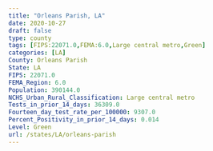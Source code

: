 ```yaml
---
title: "Orleans Parish, LA"
date: 2020-10-27
draft: false
type: county
tags: [FIPS:22071.0,FEMA:6.0,Large central metro,Green]
categories: [LA]
County: Orleans Parish
State: LA
FIPS: 22071.0
FEMA_Region: 6.0
Population: 390144.0
NCHS_Urban_Rural_Classification: Large central metro
Tests_in_prior_14_days: 36309.0
Fourteen_day_test_rate_per_100000: 9307.0
Percent_Positivity_in_prior_14_days: 0.014
Level: Green
url: /states/LA/orleans-parish
---
```



